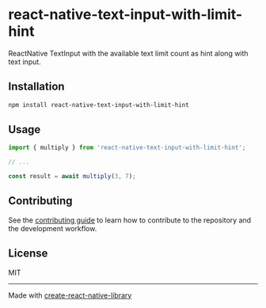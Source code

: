 # react-native-text-input-with-limit-hint

ReactNative TextInput with the available text limit count as hint along with text input.

## Installation

```sh
npm install react-native-text-input-with-limit-hint
```

## Usage

```js
import { multiply } from 'react-native-text-input-with-limit-hint';

// ...

const result = await multiply(3, 7);
```

## Contributing

See the [contributing guide](CONTRIBUTING.md) to learn how to contribute to the repository and the development workflow.

## License

MIT

---

Made with [create-react-native-library](https://github.com/callstack/react-native-builder-bob)

